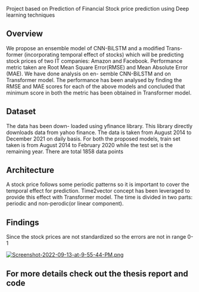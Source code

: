 
Project  based on Prediction of Financial Stock price prediction using Deep learning techniques

## Overview

We propose an ensemble model of CNN-BiLSTM and a modified Trans-
former (incorporating temporal effect of stocks) which will be predicting stock prices of
two IT companies: Amazon and Facebook. Performance metric taken are Root Mean
Square Error(RMSE) and Mean Absolute Error (MAE). We have done analysis on en-
semble CNN-BiLSTM and on Transformer model. The performance has been analysed
by finding the RMSE and MAE scores for each of the above models and concluded that
minimum score in both the metric has been obtained in Transformer model.

## Dataset

The data has been down- loaded using yfinance library. This library directly downloads data from yahoo finance. The data is taken from August 2014 to December 2021 on daily basis. For both the proposed models, train set taken is from August 2014 to February 2020 while the test set is the remaining year. There are total 1858 data points

## Architecture

A stock price follows some periodic patterns so it is important to cover the temporal effect for prediction. Time2vector concept has been leveraged to provide this effect with Transformer model. The time is divided in two parts: periodic and non-perodic(or linear component).

## Findings

Since the stock prices are not standardized so the errors are not in range 0-1

[![Screenshot-2022-09-13-at-9-55-44-PM.png](https://i.postimg.cc/2yH9tj62/Screenshot-2022-09-13-at-9-55-44-PM.png)](https://postimg.cc/8f6bJSL6)



## For more details check out the thesis report and code
